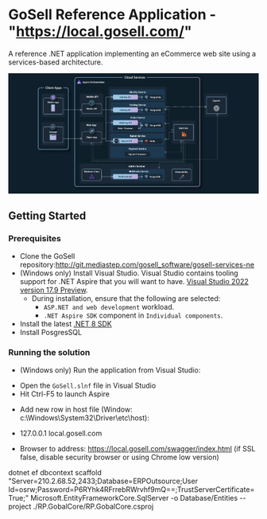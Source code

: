 # GoSell Reference Application - "https://local.gosell.com/"

A reference .NET application implementing an eCommerce web site using a services-based architecture.

![GoSell Reference Application architecture diagram](img/GoSell_architecture.png)

## Getting Started

### Prerequisites

- Clone the GoSell repository:http://git.mediastep.com/gosell_software/gosell-services-ne
- (Windows only) Install Visual Studio. Visual Studio contains tooling support for .NET Aspire that you will want to have. [Visual Studio 2022 version 17.9 Preview](https://visualstudio.microsoft.com/vs/preview/).
  - During installation, ensure that the following are selected:
    - `ASP.NET and web development` workload.
    - `.NET Aspire SDK` component in `Individual components`.
- Install the latest [.NET 8 SDK](https://github.com/dotnet/installer#installers-and-binaries)
- Install PosgresSQL

### Running the solution

* (Windows only) Run the application from Visual Studio:
 - Open the `GoSell.slnf` file in Visual Studio
 - Hit Ctrl-F5 to launch Aspire

* Add new row in host file (Window: c:\Windows\System32\Driver\etc\host):
- 127.0.0.1     local.gosell.com

* Browser to address: https://local.gosell.com/swagger/index.html (if SSL false, disable security browser or using Chrome low version)

dotnet ef dbcontext scaffold "Server=210.2.68.52,2433;Database=ERPOutsource;User Id=osrw;Password=P6RYhk4RFrrebRWrvhf9mQ==;TrustServerCertificate=True;" Microsoft.EntityFrameworkCore.SqlServer -o Database/Entities --project ./RP.GobalCore/RP.GobalCore.csproj